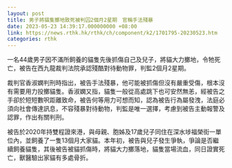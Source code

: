 ```yaml
---
layout: post
title: 男子將貓隻擲地致死被判囚2個月2星期　官稱手法殘暴
date: 2023-05-23 14:39:17.000000000 +08:00
link: https://news.rthk.hk/rthk/ch/component/k2/1701795-20230523.htm
categories: rthk
---
```


一名44歲男子因不滿所飼養的貓隻先後抓傷自己及兒子，將貓大力擲地，令牠死亡，被告在西九龍裁判法院承認殘酷對待動物罪，判監2個月2星期。

裁判官香淑嫻判刑時指出，被告手法殘暴，他可能被抓傷但沒有嚴重受傷，根本沒有需要用力投擲貓隻。香淑嫻又指，貓隻一般從高處跳下也可安然無恙，經被告之手卻於短短數呎距離致命，被告何等用力可想而知，認為被告行為屬發洩，法庭必須向社會傳達訊息，不容殘暴對待動物，判監是唯一選擇，考慮到被告主動報警及認罪，作出有關判刑。

被告於2020年持雙程證來港，與母親、胞姊及17歲兒子同住在深水埗福榮街一單位內，並飼養了一隻13個月大家貓。本年初，被告與兒子發生爭執，爭論是否繼續飼養貓隻，其後被告被貓抓傷時，將貓大力擲落地，貓隻當場流血，同日證實死亡，獸醫驗出家貓有多處骨折。
